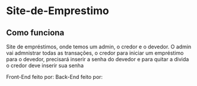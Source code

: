 # Site-de-Emprestimo

<h2>Como funciona</h2>

<p>Site de empréstimos, onde temos um admin, o credor e o devedor.
   O admin vai admnistrar todas as transações, o credor para iniciar um empréstimo para o devedor, precisará inserir a senha do devedor e para quitar a divida o credor      deve inserir sua senha
</p>


Front-End feito por: <a href="https://github.com/JoaoVictorT"> </a>
Back-End feito por: <a href="https://github.com/nilson98bra"></a>
                    <a href="https://github.com/RobsonLsMello"></a>
